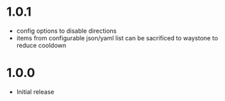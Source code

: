 # 1.0.1
* config options to disable directions
* items from configurable json/yaml list can be sacrificed to waystone to reduce cooldown

# 1.0.0
* Initial release
